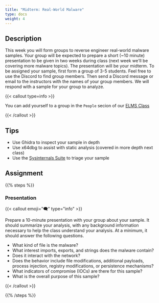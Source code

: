 ```yaml
---
title: "Midterm: Real-World Malware"
type: docs
weight: 4
---
```


## Description

This week you will form groups to reverse engineer real-world malware samples.
Your group will be expected to prepare a short (~10 minute) presentation to be
given in two weeks during class (next week we'll be covering more malware
topics). The presentation will be your midterm. To be assigned your sample,
first form a group of 3-5 students. Feel free to use the Discord to find group
members. Then send a Discord message or email to the instructors with the names
of your group members. We will respond with a sample for your group to analyze.

{{< callout type=info >}}

You can add yourself to a group in the `People` secion of our
[ELMS Class](https://umd.instructure.com/courses/1374508/groups#tab-106948)

{{< /callout >}}

## Tips

- Use Ghidra to inspect your sample in depth
- Use x64dbg to assist with static analysis (covered in more depth next class)
- Use the [Sysinternals Suite](https://learn.microsoft.com/en-us/sysinternals/)
  to triage your sample

## Assignment

{{% steps %}}

### Presentation

{{< callout emoji="🗨️" type="info" >}}

Prepare a 10-minute presentation with your group about your sample. It should
summarize your analysis, with any background information necessary to help the
class understand your analysis. At a minimum, it should answer the following
questions.

- What kind of file is the malware?
- What interest imports, exports, and strings does the malware contain?
- Does it interact with the network?
- Does the behavior include file modifications, additional payloads, process
  injection, registry modifications, or persistence mechanisms?
- What indicators of compromise (IOCs) are there for this sample?
- What is the overall purpose of this sample?

{{< /callout >}}

{{% /steps %}}

